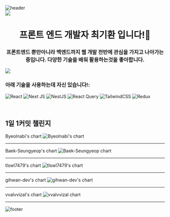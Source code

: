 ![header](https://capsule-render.vercel.app/api?type=wave&color=auto&height=300&section=header&text=Gihwan-dev%20render&fontSize=90)
<br/>
<a href="https://hhpluscertificateofcompletion.oopy.io/">
  <img src="https://static.spartacodingclub.kr/hanghae99/plus/completion/badge_black.svg" />
</a>
<h1 align="center">프론트 엔드 개발자 최기환 입니다!👋</h1>
<h3 align="center">프론트엔드 뿐만아니라 백엔드까지 웹 개발 전반에 관심을 가지고 나아가는 중입니다. 다양한 기술을 배워 활용하는것을 좋아합니다.</h3>
<a href="https://hits.seeyoufarm.com"><img src="https://hits.seeyoufarm.com/api/count/incr/badge.svg?url=https%3A%2F%2Fgithub.com%2Fgihwan-dev&count_bg=%2379C83D&title_bg=%23555555&icon=&icon_color=%23E7E7E7&title=hits&edge_flat=false"/></a>

<h3 align="left">아래 기술을 사용하는데 자신 있습니다!:</h3>

![React](https://img.shields.io/badge/react-%2320232a.svg?style=for-the-badge&logo=react&logoColor=%2361DAFB)
![Next JS](https://img.shields.io/badge/Next-black?style=for-the-badge&logo=next.js&logoColor=white)
![NestJS](https://img.shields.io/badge/nestjs-%23E0234E.svg?style=for-the-badge&logo=nestjs&logoColor=white)
![React Query](https://img.shields.io/badge/-React%20Query-FF4154?style=for-the-badge&logo=react%20query&logoColor=white)
![TailwindCSS](https://img.shields.io/badge/tailwindcss-%2338B2AC.svg?style=for-the-badge&logo=tailwind-css&logoColor=white)
![Redux](https://img.shields.io/badge/redux-%23593d88.svg?style=for-the-badge&logo=redux&logoColor=white)

<br/>

<h2>1일 1커밋 챌린지</h2>
Byeolnabi's chart
<img src="https://ghchart.rshah.org/Byeolnabi" alt="Byeolnabi's chart">
<hr/>
 Baek-Seungyeop's chart
<img src="https://ghchart.rshah.org/Baek-Seungyeop" alt=" Baek-Seungyeop chart">
<hr/>
 tlswl7479's chart
<img src="https://ghchart.rshah.org/tlswl7479" alt=" tlswl7479's chart">
<hr/>
 gihwan-dev's chart
<img src="https://ghchart.rshah.org/gihwan-dev" alt="gihwan-dev's chart">
<hr/>
 vvalvvizal's chart
<img src="https://ghchart.rshah.org/vvalvvizal" alt="vvalvvizal chart">
<hr/>

![footer](https://capsule-render.vercel.app/api?section=footer)
